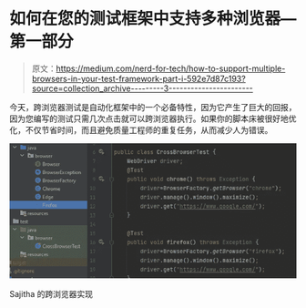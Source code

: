 # 如何在您的测试框架中支持多种浏览器—第一部分

> 原文：<https://medium.com/nerd-for-tech/how-to-support-multiple-browsers-in-your-test-framework-part-i-592e7d87c193?source=collection_archive---------3----------------------->

今天，跨浏览器测试是自动化框架中的一个必备特性，因为它产生了巨大的回报，因为您编写的测试只需几次点击就可以跨浏览器执行。如果你的脚本床被很好地优化，不仅节省时间，而且避免质量工程师的重复任务，从而减少人为错误。

![](img/1eada7fbf2bd66862ced882560e21f00.png)

Sajitha 的跨浏览器实现